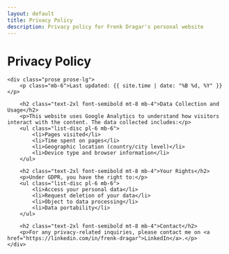 ```yaml
---
layout: default
title: Privacy Policy
description: Privacy policy for Frenk Dragar's personal website
---
```


<div class="container mx-auto px-4 py-8 max-w-3xl">
    <h1 class="text-3xl font-bold mb-8">Privacy Policy</h1>
    
    <div class="prose prose-lg">
        <p class="mb-6">Last updated: {{ site.time | date: "%B %d, %Y" }}</p>

        <h2 class="text-2xl font-semibold mt-8 mb-4">Data Collection and Usage</h2>
        <p>This website uses Google Analytics to understand how visitors interact with the content. The data collected includes:</p>
        <ul class="list-disc pl-6 mb-6">
            <li>Pages visited</li>
            <li>Time spent on pages</li>
            <li>Geographic location (country/city level)</li>
            <li>Device type and browser information</li>
        </ul>

        <h2 class="text-2xl font-semibold mt-8 mb-4">Your Rights</h2>
        <p>Under GDPR, you have the right to:</p>
        <ul class="list-disc pl-6 mb-6">
            <li>Access your personal data</li>
            <li>Request deletion of your data</li>
            <li>Object to data processing</li>
            <li>Data portability</li>
        </ul>

        <h2 class="text-2xl font-semibold mt-8 mb-4">Contact</h2>
        <p>For any privacy-related inquiries, please contact me on <a href="https://linkedin.com/in/frenk-dragar">LinkedIn</a>.</p>
    </div>

</div>
